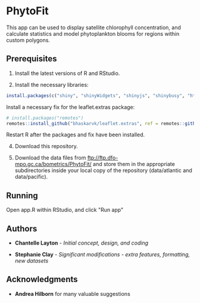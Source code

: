 # PhytoFit

This app can be used to display satellite chlorophyll concentration, and calculate statistics and model phytoplankton blooms for regions within custom polygons.

## Prerequisites

1. Install the latest versions of R and RStudio.

2. Install the necessary libraries:
``` r
install.packages(c("shiny", "shinyWidgets", "shinyjs", "shinybusy", "htmlwidgets", "leaflet", "leaflet.extras", "oce", "quantreg", "minpack.lm", "sp", "ggplot2", "grid", "gridExtra", "dplyr", "geometry", "raster", "proj4"))
```

Install a necessary fix for the leaflet.extras package:
``` r
# install.packages("remotes")
remotes::install_github("bhaskarvk/leaflet.extras", ref = remotes::github_pull("184"))
```

Restart R after the packages and fix have been installed.

4. Download this repository.

5. Download the data files from ftp://ftp.dfo-mpo.gc.ca/bometrics/PhytoFit/ and store them in the appropriate subdirectories inside your local copy of the repository (data/atlantic and data/pacific).


## Running

Open app.R within RStudio, and click "Run app"


## Authors

* **Chantelle Layton** - *Initial concept, design, and coding*

* **Stephanie Clay** - *Significant modifications - extra features, formatting, new datasets*

## Acknowledgments

* **Andrea Hilborn** for many valuable suggestions
